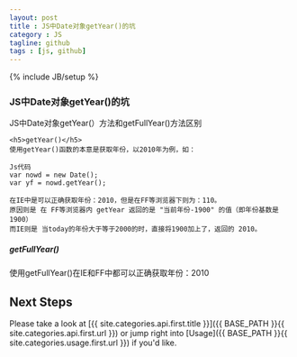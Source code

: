 ```yaml
---
layout: post
title : JS中Date对象getYear()的坑
category : JS
tagline: github
tags : [js, github]
---
```

{% include JB/setup %}

<h3>JS中Date对象getYear()的坑</h3>
    JS中Date对象getYear(）方法和getFullYear()方法区别

	<h5>getYear()</h5>
	使用getYear()函数的本意是获取年份，以2010年为例，如：

	Js代码 
	var nowd = new Date();  
	var yf = nowd.getYear(); 
	
	在IE中是可以正确获取年份：2010，但是在FF等浏览器下则为：110。
	原因则是 在 FF等浏览器内 getYear 返回的是 "当前年份-1900" 的值（即年份基数是1900）
	而IE则是 当today的年份大于等于2000的时，直接将1900加上了，返回的 2010。	

<h5>getFullYear()</h5>
	使用getFullYear()在IE和FF中都可以正确获取年份：2010


## Next Steps

Please take a look at [{{ site.categories.api.first.title }}]({{ BASE_PATH }}{{ site.categories.api.first.url }}) 
or jump right into [Usage]({{ BASE_PATH }}{{ site.categories.usage.first.url }}) if you'd like.